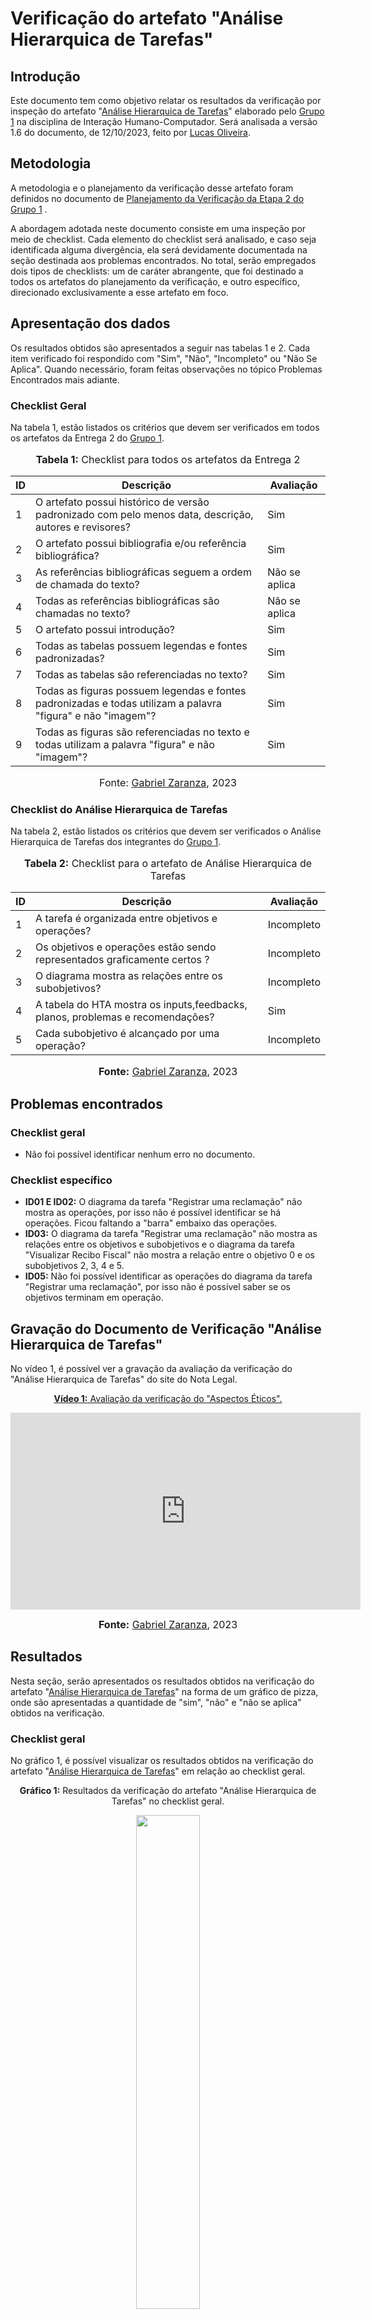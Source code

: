 # Verificação do artefato "Análise Hierarquica de Tarefas"

## Introdução

Este documento tem como objetivo relatar os resultados da verificação por inspeção do artefato "[Análise Hierarquica de Tarefas](https://interacao-humano-computador.github.io/2023.2-NotaLegal/analise%20de%20requisitos/tecnicas-analise-de-tarefas/hta/)" elaborado pelo [Grupo 1](https://interacao-humano-computador.github.io/2023.2-NotaLegal/) na disciplina de Interação Humano-Computador. Será analisada a versão 1.6 do documento, de 12/10/2023, feito por [Lucas Oliveira](https://github.com/LucasOliveiraDiasMarquesFerreira).

## Metodologia

A metodologia e o planejamento da verificação desse artefato foram definidos no documento de [Planejamento da Verificação da Etapa 2 do Grupo 1](https://github.com/Interacao-Humano-Computador/2023.2-NotaLegal/blob/main/docs/verificacao/Grupo-01/Entrega-02/planejamento-verificacao-e2-grupo1.md) .

A abordagem adotada neste documento consiste em uma inspeção por meio de checklist. Cada elemento do checklist será analisado, e caso seja identificada alguma divergência, ela será devidamente documentada na seção destinada aos problemas encontrados. No total, serão empregados dois tipos de checklists: um de caráter abrangente, que foi destinado a todos os artefatos do planejamento da verificação, e outro específico, direcionado exclusivamente a esse artefato em foco.

## Apresentação dos dados

Os resultados obtidos são apresentados a seguir nas tabelas 1 e 2. Cada item verificado foi respondido com "Sim", "Não", "Incompleto" ou "Não Se Aplica". Quando necessário, foram feitas observações no tópico Problemas Encontrados mais adiante.


### Checklist Geral

Na tabela 1, estão listados os critérios que devem ser verificados em todos os artefatos da Entrega 2 do [Grupo 1](https://interacao-humano-computador.github.io/2023.2-NotaLegal/).


<div align="center">
<font size="3"><p style="text-align: center"><b>Tabela 1:</b> Checklist para todos os artefatos da Entrega 2</p></font>

<table>
  <thead>
    <tr>
      <th>ID</th>
      <th>Descrição</th>
      <th>Avaliação</th>
    </tr>
  </thead>
  <tbody>
    <tr>
      <td>1</td>
      <td>O artefato possui histórico de versão padronizado com pelo menos data, descrição, autores e revisores?</td>
      <td>Sim</td>
    </tr>
    <tr>
      <td>2</td>
      <td>O artefato possui bibliografia e/ou referência bibliográfica?</td>
      <td>Sim</td>
    </tr>
    <tr>
      <td>3</td>
      <td>As referências bibliográficas seguem a ordem de chamada do texto?</td>
      <td>Não se aplica</td>
    </tr>
    <tr>
      <td>4</td>
      <td>Todas as referências bibliográficas são chamadas no texto?</td>
      <td>Não se aplica</td>
    </tr>
    <tr>
      <td>5</td>
      <td>O artefato possui introdução?</td>
      <td>Sim</td>
    </tr>
    <tr>
      <td>6</td>
      <td>Todas as tabelas possuem legendas e fontes padronizadas?</td>
      <td>Sim</td>
    </tr>
    <tr>
      <td>7</td>
      <td>Todas as tabelas são referenciadas no texto?</td>
      <td>Sim</td>
    </tr>
    <tr>
      <td>8</td>
      <td>Todas as figuras possuem legendas e fontes padronizadas e todas utilizam a palavra "figura" e não "imagem"?</td>
      <td>Sim</td>
    </tr>
    <tr>
      <td>9</td>
      <td>Todas as figuras são referenciadas no texto e todas utilizam a palavra "figura" e não "imagem"?</td>
      <td>Sim</td>
    </tr>
  </tbody>
</table>

<font size="3"><p style="text-align: center">Fonte: <a href="https://github.com/GZaranza">Gabriel Zaranza</a>, 2023</p></font>
</div>

### Checklist do Análise Hierarquica de Tarefas

Na tabela 2, estão listados os critérios que devem ser verificados o Análise Hierarquica de Tarefas dos integrantes do [Grupo 1](https://interacao-humano-computador.github.io/2023.2-NotaLegal/).

<div align="center">
<font size="3"><p style="text-align: center"><b>Tabela 2:</b> Checklist para o artefato de Análise Hierarquica de Tarefas</p></font>

<table>
  <thead>
    <tr>
      <th>ID</th>
      <th>Descrição</th>
      <th>Avaliação</th>
    </tr>
  </thead>
  <tbody>
    <tr>
      <td>1</td>
      <td>A tarefa é organizada entre objetivos e operações?</td>
      <td> Incompleto </td>
    </tr>
    <tr>
      <td>2</td>
      <td>Os objetivos e operações estão sendo representados graficamente certos ?</td>
      <td> Incompleto </td>
    </tr>
    <tr>
      <td>3</td>
      <td>O diagrama mostra as relações entre os subobjetivos?</td>
      <td> Incompleto</td>
    </tr>
    <tr>
      <td>4</td>
      <td>A tabela do HTA mostra os inputs,feedbacks, planos, problemas e recomendações?</td>
      <td>Sim</td>
    </tr>
    <tr>
      <td>5</td>
      <td>Cada subobjetivo é alcançado por uma operação?</td>
      <td>Incompleto</td>
    </tr>
   
  </tbody>
</table>

<font size="3"><p style="text-align: center"><b>Fonte:</b> <a href="https://github.com/GZaranza">Gabriel Zaranza</a>, 2023</p></font>
</div>

## Problemas encontrados

### Checklist geral

- Não foi possível identificar nenhum erro no documento.

### Checklist específico

- **ID01 E ID02:** O diagrama da tarefa "Registrar uma reclamação" não mostra as operações, por isso não é possível identificar se há operações. Ficou faltando a "barra" embaixo das operações.
- **ID03:**  O diagrama da tarefa "Registrar uma reclamação" não mostra as relações entre os objetivos e subobjetivos e o diagrama da tarefa "Visualizar Recibo Fiscal" não mostra a relação entre o objetivo 0 e os subobjetivos 2, 3, 4 e 5.
-  **ID05:** Não foi possível identificar as operações do diagrama da tarefa "Registrar uma reclamação", por isso não é possível saber se os objetivos terminam em operação.

## Gravação do Documento de Verificação "Análise Hierarquica de Tarefas"

No vídeo 1, é possível ver a gravação da avaliação da verificação do "Análise Hierarquica de Tarefas" do site do Nota Legal.

<div align="center">
  
<p style="text-align: center"><a href="https://youtu.be/L1hu5nCrAXs" target="blanket"><b>Vídeo 1:</b> Avaliação da verificação do "Aspectos Éticos".</a></p>

<iframe width="560" height="315" src="https://youtu.be/embed/L1hu5nCrAXs" title="Apresentação 3" frameborder="0" allow="accelerometer; autoplay; clipboard-write; encrypted-media; gyroscope; picture-in-picture" allowfullscreen></iframe>

<font size="3"><p style="text-align: center"><b>Fonte:</b>  <a href="https://github.com/GZaranza">Gabriel Zaranza</a>, 2023</p></font>

</div>

## Resultados

Nesta seção, serão apresentados os resultados obtidos na verificação do artefato "[Análise Hierarquica de Tarefas](https://interacao-humano-computador.github.io/2023.2-NotaLegal/analise%20de%20requisitos/tecnicas-analise-de-tarefas/hta/)" na forma de um gráfico de pizza, onde são apresentadas a quantidade de "sim", "não" e "não se aplica" obtidos na verificação.

### Checklist geral

No gráfico 1, é possível visualizar os resultados obtidos na verificação do artefato "[Análise Hierarquica de Tarefas](https://interacao-humano-computador.github.io/2023.2-NotaLegal/analise%20de%20requisitos/tecnicas-analise-de-tarefas/hta/)" em relação ao checklist geral.

<div align="center">
  <p><b>Gráfico 1:</b> Resultados da verificação do artefato "Análise Hierarquica de Tarefas" no checklist geral.</p>

  <img src="https://github.com/Interacao-Humano-Computador/2023.2-NotaLegal/assets/116514986/6ff8fc99-1382-40ca-a41c-32e6e6cba17d" style="width: 45%;">


<p><b>Fonte:</b> Gabriel Zaranza, 2023.</p>
</div>

### Checklist específico

No gráfico 2, é possível visualizar os resultados obtidos na verificação do artefato "[Análise Hierarquica de Tarefas](https://interacao-humano-computador.github.io/2023.2-NotaLegal/analise%20de%20requisitos/tecnicas-analise-de-tarefas/hta/)" em relação ao checklist específico.

<div align="center">
  <p><b>Gráfico 2:</b> Resultados da verificação do artefato "Análise Hierarquica de Tarefas" no checklist específico.</p>

  <img src="https://github.com/Interacao-Humano-Computador/2023.2-NotaLegal/assets/116514986/21fcc203-85eb-4e69-ba29-64bba17fd69f" style="width: 45%;">


<p><b>Fonte:</b> Gabriel Zaranza, 2023.</p>

</div>


## Bibliografia

> NOTA LEGAL, [Análise Hierarquica de Tarefas](https://interacao-humano-computador.github.io/2023.2-NotaLegal/analise%20de%20requisitos/tecnicas-analise-de-tarefas/hta//), FGA, GAMA, 2023. Acesso em: 26 de novembro de 2023.

## Histórico de versão

| Versão | Data       | Descrição                                 | Autor(es)                                                                                           | Revisor(es)                                      |
| ------ | ---------- | ----------------------------------------- | --------------------------------------------------------------------------------------------------- | --------------------- |
| `1.0`  | 29/11/2023 | Criação do documento                | [Gabriel Zaranza](https://github.com/gabrielrosa09) | [Lucas Ribeiro](https://github.com/lucassouzs)|

